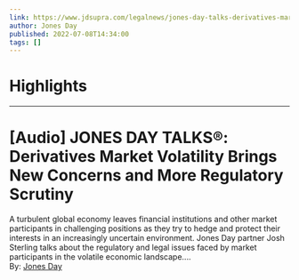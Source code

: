 ```yaml
---
link: https://www.jdsupra.com/legalnews/jones-day-talks-derivatives-market-vol-76454/
author: Jones Day
published: 2022-07-08T14:34:00
tags: []
---
```

# Highlights


---
# [Audio] JONES DAY TALKS®: Derivatives Market Volatility Brings New Concerns and More Regulatory Scrutiny
A turbulent global economy leaves financial institutions and other market participants in challenging positions as they try to hedge and protect their interests in an increasingly uncertain environment. Jones Day partner Josh Sterling talks about the regulatory and legal issues faced by market participants in the volatile economic landscape....  
By: [Jones Day](https://www.jdsupra.com/profile/Jones_Day/)